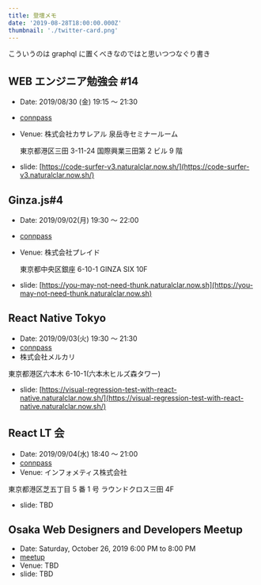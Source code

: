 ```yaml
---
title: 登壇メモ
date: '2019-08-28T18:00:00.000Z'
thumbnail: './twitter-card.png'
---
```


こういうのは graphql に置くべきなのではと思いつつなぐり書き

## WEB エンジニア勉強会 #14

- Date: 2019/08/30 (金) 19:15 〜 21:30
- [connpass](https://web-engineer-meetup.connpass.com/event/141700/)
- Venue: 株式会社カサレアル 泉岳寺セミナールーム

  東京都港区三田 3-11-24 国際興業三田第 2 ビル 9 階

- slide: [https://code-surfer-v3.naturalclar.now.sh/](https://code-surfer-v3.naturalclar.now.sh/)

## Ginza.js#4

- Date: 2019/09/02(月) 19:30 〜 22:00
- [connpass](https://ginzajs.connpass.com/event/141436/)
- Venue: 株式会社プレイド

  東京都中央区銀座 6-10-1 GINZA SIX 10F

- slide: [https://you-may-not-need-thunk.naturalclar.now.sh](https://you-may-not-need-thunk.naturalclar.now.sh)

## React Native Tokyo

- Date: 2019/09/03(火) 19:30 〜 21:30
- [connpass](https://r-n.connpass.com/event/141558/)
- 株式会社メルカリ

東京都港区六本木 6-10-1(六本木ヒルズ森タワー)

- slide: [https://visual-regression-test-with-react-native.naturalclar.now.sh/](https://visual-regression-test-with-react-native.naturalclar.now.sh/)

## React LT 会

- Date: 2019/09/04(水) 18:40 〜 21:00
- [connpass](https://informetis.connpass.com/event/142183/)
- Venue: インフォメティス株式会社

東京都港区芝五丁目 5 番 1 号 ラウンドクロス三田 4F

- slide: TBD

## Osaka Web Designers and Developers Meetup

- Date: Saturday, October 26, 2019
  6:00 PM to 8:00 PM
- [meetup](https://www.meetup.com/Osaka-Web-Designers-and-Developers-Meetup/events/264050187/)
- Venue: TBD
- slide: TBD
